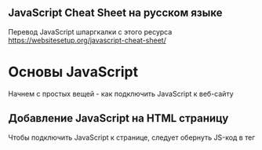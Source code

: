 ## JavaScript Cheat Sheet на русском языке
Перевод JavaScript шпаргкалки с этого ресурса
https://websitesetup.org/javascript-cheat-sheet/

# Основы JavaScript
Начнем с простых вещей - как подключить JavaScript к веб-сайту

## Добавление JavaScript на HTML страницу
Чтобы подключить JavaScript к странице, следует обернуть JS-код в тег <script>:
```
<script type="text/javascript">
//JS code goes here
</script>
```

## Вызываем JavaScript-фаил извне
JavaScript код можно разместить в своем собственном файле и вызвать его изнутри HTML. Так делают, когда следует разделить скрипты, выполняющие разные функции, чтобы избежать путаницы. Если ваш код находится в файле с именем myscript.js, его можно подключить таким образом:
```
<script src="myscript.js"></script><code></code>
```

## Добавляем комментарии к коду
Комментарии помогают понять, что происходит в вашем коде. Помните, что они должны быть помечены правильно, чтобы браузер не пытался их выполнить.

JavaScript предлагает вам две опции:
* Однострочные комментарии - комментируют лишь одну строку с помощью ```//```
* Многострочные комментарии - если вы хотите написать более длинные комментарии, поместите их в ```/ *``` и ```* /```, чтобы избежать их выполнения браузером.

# Переменные в JS
Переменная - зарезервированное место в памяти компьютера, которое можно использовать для сохранения некоторых данных и в последующем, выполнять нужные операций. Они могут быть вам знакомы со школьной скамьи. Как пример x, y, z использующиеся в уравнениях, в которые можно было подставить число для вычисления нужных значений.

## var, const, let
У вас есть три различных способа объявления переменной в JavaScript, каждая из которых имеет свои особенности:

* var — Переменная часто использующася в старых проектах. Может быть переназначена, но только внутри функции. Переменные типа ```var``` могут производить всплытие. Всплытие позволяет запускать объявленные функции выше, чем они объявлены в контексте функции.
* const — Не может быть переназначена, объявленна повторно и не подвержена всплытию.
* let — В отличии от ```const```, переменная ```let``` может быть переназначена, но не может быть объявлена повторно и тоже не подвержена всплытию.

## Типы данных
Переменные могут содержать различные типы значений и типов данных. Используйте знак равенства ```=```, чтобы присвоить их:

* Числа — ```var age = 23```
* Переменные — ```var x```
* Текст (строки) — ```var a = "init"```
* Операции — ```var b = 1 + 2 + 3```
* Истинные или ложные значения — ```var c = true```
* Константы — ```const PI = 3.14```
* Объекты — ```var name = {firstName:"John", lastName:"Doe"}```

Обратите внимание, что переменные чувствительны к регистру. Это означает, что ```lastname``` и ``` lastName``` будут обрабатываться как две разные переменные.

## Объекты
Объекты - определенный вид переменных, которые могут иметь свои собственные значения и методы. Последние являются действиями, которые вы можете совершать над объектами.
```
var person = {
    firstName:"John",
    lastName:"Doe",
    age:20,
    nationality:"German"
};
```

# Следующий уровень: Массивы
Далее в нашей шпаргалке JavaScript находятся массивы. Массивы являются частью разных языков программирования. Они помогают группировать переменные и свойства. Вот как это делается в JS:
```
var fruit = ["Banana", "Apple", "Pear"];
```
Теперь у вас есть массив с именем ```fruit```, который содержит три элемента, которые вы можете использовать в последующих операциях.

## Методы для работы с массивами
После того, как вы создали массивы, вы можете применить следующие методы:

* ```concat()``` — Объединяет несколько массивов в один
* ```indexOf()``` — Ищет индекс элемента в массиве, если элемента нет - возращает -1
* ```join()``` — Объединяет элементы массива в одну строку и возращает эту строку
* ```lastIndexOf()``` — Ищет последний встречающийся индекс элемента в массиве
* ```pop()``` — Удаляет последний элемент массива
* ```push()``` — Добавляет новый элемент в конце
* ```reverse()``` — Сортировка элементов в обратном порядке
* ```shift()``` — Удаляет первый элемент массива
* ```slice()``` — Возвращает новый массив, содержащий копию части исходного массива
* ```sort()``` — Сортирует элементы по алфавиту
* ```splice()``` — Изменяет содержимое массива, удаляя существующие элементы и/или добавляя новые.
* ```toString()``` — Преобразует элементы в строку
* ```unshift()``` — Добавляет новый элемент в начало массива
* ```valueOf()``` — Возвращает примитивное значение указанного объекта, чаще всего используется для преобразования в число

# Внимание
Информация следующая далее находится в процессе перевода на русский язык

```
^^^^^^^^^^^^^^^^^^^^^^^^^^^^^^^^^^^^^^^^^^^^^^^^^^^^^^^^^^^^^^^^^^^^^^^^
```

# Operators
If you have variables, you can use them to perform different kinds of operations. To do so, you need operators.

## Basic Operators
* ```+``` — Addition
* ```-``` — Subtraction
* ```*``` — Multiplication
* ```/``` — Division
* ```(...)``` — Grouping operator, operations within brackets are executed earlier than those outside
* ```%``` — Modulus (remainder )
* ```++``` — Increment numbers
* ```--``` — Decrement numbers

## Comparison Operators
* ```==``` — Equal to
* ```===``` — Equal value and equal type
* ```!=``` — Not equal
* ```!==``` — Not equal value or not equal type
* ```>``` — Greater than
* ```<``` — Less than
* ```>=``` — Greater than or equal to
* ```<=``` — Less than or equal to
* ```?``` — Ternary operator

## Logical Operators
* ```&&``` — Logical and
* ```||``` — Logical or
* ```!``` — Logical not

## Bitwise Operators
* ```&``` — AND statement
* ```|``` — OR statement
* ```~``` — NOT
* ```^``` — XOR
* ```<<``` — Left shift
* ```>>``` — Right shift
* ```>>>``` — Zero fill right shift

# Functions
JavaScript functions are blocks of code which perform a certain task. A basic function looks like this:
```
function name(parameter1, parameter2, parameter3) {
    // what the function does
}
```
As you can see, it consists the ```function``` keyword plus a name. The function’s parameters are in the brackets and you have curly brackets around what the function performs. You can create your own, but to make your life easier – there are also a number of default functions.

## Outputting Data
A common application for functions is the output of data. For the output, you have the following options:

* ```alert()``` — Output data in an alert box in the browser window
* ```confirm()``` — Opens up a yes/no dialog and returns true/false depending on user click
* ```console.log()``` — Writes information to the browser console, good for debugging purposes
* ```document.write()``` — Write directly to the HTML document
* ```prompt()``` — Creates a dialogue for user input

## Global Functions
Global functions are functions built into every browser capable of running JavaScript.

* ```decodeURI()``` — Decodes a [Uniform Resource Identifier](https://ru.wikipedia.org/wiki/URI "Википедия url") created by encodeURI or similar
* ```decodeURIComponent()``` — Decodes a URI component
* ```encodeURI()``` — Encodes a URI into UTF-8
* ```encodeURIComponent()``` — Same but for URI components
* ```eval()``` — Evaluates JavaScript code represented as a string
* ```isFinite()``` — Determines whether a passed value is a finite number
* ```isNaN()``` — Determines whether a value is NaN or not
* ```Number()``` — Returns a number converted from its argument
* ```parseFloat()``` — Parses an argument and returns a floating point number
* ```parseInt()``` — Parses its argument and returns an integer

# JavaScript Loops
Loops are part of most programming languages. They allow you to execute blocks of code desired number of times with different values:
```
for (before loop; condition for loop; execute after loop) {
    // what to do during the loop
}
```
You have several parameters to create loops:

* ```for``` — The most common way to create a loop in JavaScript
* ```while``` — Sets up conditions under which aloop executes
* ```do while``` — Similar to the ```while``` loop but it executes at least once and performs a check at the end to see if the condition is met to execute again
* ```break``` —Used to stop and exit the cycle at certain conditions
* ```continue``` — Skip parts of the cycle if certain conditions are met

# If – Else Statements
These types of statements are easy to understand. Using them, you can set conditions for when your code is executed. If certain conditions apply, something is done, if not – something else is executed.
```
if (condition) {
    // what to do if condition is met
} else {
    // what to do if condition is not met
}
```
A similar concept to ```if else``` is the ```switch``` statement. However, using the switch you select one of several code blocks to execute.

# Strings
Strings are what JavaScript calls text that does not perform a function but can appear on the screen.
```
var person = "John Doe";
```
In this case, ```John Doe``` is the string.

## Escape Characters
In JavaScript, strings are marked with single or double quotes. If you want to use quotation marks in a string, you need to use special characters:

* ```\'``` — Single quote
* ```\"``` — Double quote

Aside from that you also have additional escape characters:
* ```\\``` — Backslash
* ```\b``` — Backspace
* ```\f``` — Form feed
* ```\n``` — New line
* ```\r``` — Carriage return
* ```\t``` — Horizontal tabulator
* ```\v``` — Vertical tabulator

## String Methods
There are many different ways to work with strings:

* ```charAt()``` — Returns a character at a specified position inside a string
* ```charCodeAt()``` — Gives you the unicode of a character at that position
* ```concat()``` — Concatenates (joins) two or more strings into one
* ```fromCharCode()``` — Returns a string created from the specified sequence of UTF-16 code units
* ```indexOf()``` — Provides the position of the first occurrence of a specified text within a string
* ```lastIndexOf()``` — Same as ```indexOf()``` but with the last occurrence, searching backward
* ```match()``` — Retrieves the matches of a string against a search pattern
* ```replace()``` — Find and replace specified text in a string
* ```search()``` — Executes a search for a matching text and returns its position
* ```slice()``` — Extracts a section of a string and returns it as a new string
* ```split()``` — Splits a string object into an array of strings at a specified position
* ```substr()``` —  Similar to ```slice()``` but extracts a substring depending on a specified number of characters
* ```substring()``` — Also similar to ```slice()``` but can’t accept negative indices
* ```toLowerCase()``` — Convert strings to lower case
* ```toUpperCase()``` — Convert strings to upper case
* ```valueOf()``` — Returns the primitive value (that has no properties or methods) of a string object

# Regular Expression Syntax
Regular expressions are search patterns used to match character combinations in strings. The search pattern can be used for text search and text replace operations.

## Pattern Modifiers
* e — Evaluate replacement
* i — Perform case-insensitive matching
* g — Perform global matching
* m — Perform multiple line matching
* s — Treat strings as a single line
* x — Allow comments and whitespace in the pattern
* U — Ungreedy pattern

## Brackets
* [abc] — Find any of the characters between the brackets
* [^abc] — Find any character which are not in the brackets
* [0-9] — Used to find any digit from 0 to 9
* [A-z] — Find any character from uppercase A to lowercase z
* (a|b|c) — Find any of the alternatives separated with |

## Metacharacters
* . — Find a single character, except newline or line terminator
* \w — Word character
* \W — Non-word character
* \d — A digit
* \D — A non-digit character
* \s — Whitespace character
* \S — Non-whitespace character
* \b — Find a match at the beginning/end of a word
* \B — A match not at the beginning/end of a word
* \0 — NUL character
* \n — A new line character
* \f — Form feed character
* \r — Carriage return character
* \t — Tab character
* \v — Vertical tab character
* \xxx — The character specified by an octal number xxx
* \xdd — Character specified by a hexadecimal number dd
* \uxxxx — The Unicode character specified by a hexadecimal number xxxx

## Quantifiers
* n+ — Matches any string that contains at least one n
* n* — Any string that contains zero or more occurrences of n
* n? — A string that contains zero or one occurrence of n
* n{X} — String that contains a sequence of X n’s
* n{X,Y} — Strings that contain a sequence of X to Y n’s
* n{X,} — Matches any string that contains a sequence of at least X n’s
* n$ — Any string with n at the end of it
* ^n — String with n at the beginning of it
* ?=n — Any string that is followed by a specific string n
* ?!n — String that is not followed by a specific string ni

# Numbers and Math
In JavaScript, you can also work with numbers, constants and perform mathematical functions.

## Number Properties
* MAX_VALUE — The maximum numeric value representable in JavaScript
* MIN_VALUE — Smallest positive numeric value representable in JavaScript
* NaN — The “Not-a-Number” value
* NEGATIVE_INFINITY — The negative Infinity value
* POSITIVE_INFINITY — Positive Infinity value

## Number Methods
* toExponential() — Returns the string with a rounded number written as exponential notation
* toFixed() — Returns the string of a number with a specified number of decimals
* toPrecision() — String of a number written with a specified length
* toString() — Returns a number as a string
* valueOf() — Returns a number as a number

## Math Properties
* E — Euler’s number
* LN2 — The natural logarithm of 2
* LN10 — Natural logarithm of 10
* LOG2E — Base 2 logarithm of E
* LOG10E — Base 10 logarithm of E
* PI — The number PI
* SQRT1_2 — Square root of 1/2
* SQRT2 — The square root of 2

## Math Methods
* abs(x) — Returns the absolute (positive) value of x
* acos(x) — The arccosine of x, in radians
* asin(x) — Arcsine of x, in radians
* atan(x) — The arctangent of x as a numeric value
* atan2(y,x) — Arctangent of the quotient of its arguments
* ceil(x) — Value of x rounded up to its nearest integer
* cos(x) — The cosine of x (x is in radians)
* exp(x) — Value of Ex
* floor(x) — The value of x rounded down to its nearest integer
* log(x) — The natural logarithm (base E) of x
* max(x,y,z,...,n) — Returns the number with the highest value
* min(x,y,z,...,n) — Same for the number with the lowest value
* pow(x,y) — X to the power of y
* random() — Returns a random number between 0 and 1
* round(x) — The value of x rounded to its nearest integer
* sin(x) — The sine of x (x is in radians)
* sqrt(x) — Square root of x
* tan(x) — The tangent of an angle

# Dealing with Dates in JavaScript
You can also work with and modify dates and time with JavaScript. This is the next chapter in the JavaScript cheat sheet.

## Setting Dates
* Date() — Creates a new date object with the current date and time
* Date(2017, 5, 21, 3, 23, 10, 0) — Create a custom date object. The numbers represent a year, month, day, hour, minutes, seconds, milliseconds. You can omit anything you want except for year and month.
* Date("2017-06-23") — Date declaration as a string

## Pulling Date and Time Values
* getDate() — Get the day of the month as a number (1-31)
* getDay() —  The weekday as a number (0-6)
* getFullYear() — Year as a four-digit number (yyyy)
* getHours() — Get the hour (0-23)
* getMilliseconds() — The millisecond (0-999)
* getMinutes() — Get the minute (0-59)
* getMonth() —  Month as a number (0-11)
* getSeconds() — Get the second (0-59)
* getTime() — Get the milliseconds since January 1, 1970
* getUTCDate() — The day (date) of the month in the specified date according to universal time (also available for day, month, full year, hours, minutes etc.)
* parse — Parses a string representation of a date and returns the number of milliseconds since January 1, 1970

## Set Part of a Date
* setDate() — Set the day as a number (1-31)
* setFullYear() — Sets the year (optionally month and day)
* setHours() — Set the hour (0-23)
* setMilliseconds() — Set milliseconds (0-999)
* setMinutes() — Sets the minutes (0-59)
* setMonth() — Set the month (0-11)
* setSeconds() — Sets the seconds (0-59)
* setTime() — Set the time (milliseconds since January 1, 1970)
* setUTCDate() — Sets the day of the month for a specified date according to universal time (also available for day, month, full year, hours, minutes etc.)

# DOM Mode
The DOM is the Document Object Model of a page. It is the code of the structure of a webpage. JavaScript comes with a lot of different ways to create and manipulate HTML elements (called nodes).

## Node Properties
* attributes — Returns a live collection of all attributes registered to an element
* baseURI — Provides the absolute base URL of an HTML element
* childNodes — Gives a collection of an element’s child nodes
* firstChild — Returns the first child node of an element
* lastChild — The last child node of an element
* nextSibling — Gives you the next node at the same node tree level
* nodeName —Returns the name of a node
* nodeType —  Returns the type of a node
* nodeValue — Sets or returns the value of a node
* ownerDocument — The top-level document object for this node
* parentNode — Returns the parent node of an element
* previousSibling — Returns the node immediately preceding the current one
* textContent — Sets or returns the textual content of a node and its descendants

## Node Methods
* appendChild() — Adds a new child node to an element as the last child node
* cloneNode() — Clones an HTML element
* compareDocumentPosition() — Compares the document position of two elements
* getFeature() — Returns an object which implements the APIs of a specified feature
* hasAttributes() — Returns true if an element has any attributes, otherwise false
* hasChildNodes() — Returns true if an element has any child nodes, otherwise false
* insertBefore() — Inserts a new child node before a specified, existing child node
* isDefaultNamespace() — Returns true if a specified namespaceURI is the default, otherwise false
* isEqualNode() — Checks if two elements are equal
* isSameNode() — Checks if two elements are the same node
* isSupported() — Returns true if a specified feature is supported on the element
* lookupNamespaceURI() — Returns the namespace URI associated with a given node
* lookupPrefix() — Returns a DOMString containing the prefix for a given namespace URI, if present
* normalize() — Joins adjacent text nodes and removes empty text nodes in an element
* removeChild() — Removes a child node from an element
* replaceChild() — Replaces a child node in an element

## Element Methods
* getAttribute() — Returns the specified attribute value of an element node
* getAttributeNS() — Returns string value of the attribute with the specified namespace and name
* getAttributeNode() — Gets the specified attribute node
* getAttributeNodeNS() — Returns the attribute node for the attribute with the given namespace and name
* getElementsByTagName() — Provides a collection of all child elements with the specified tag name
* getElementsByTagNameNS() —  Returns a live HTMLCollection of elements with a certain tag name belonging to the given namespace
* hasAttribute() — Returns true if an element has any attributes, otherwise false
* hasAttributeNS() — Provides a true/false value indicating whether the current element in a given namespace has the specified attribute
* removeAttribute() — Removes a specified attribute from an element
* removeAttributeNS() — Removes the specified attribute from an element within a certain namespace
* removeAttributeNode() — Takes away a specified attribute node and returns the removed node
* setAttribute() — Sets or changes the specified attribute to a specified value
* setAttributeNS() —  Adds a new attribute or changes the value of an attribute with the given namespace and name
* setAttributeNode() — Sets or changes the specified attribute node
* setAttributeNodeNS() — Adds a new namespaced attribute node to an element

# Working with the User Browser
Besides HTML elements, JavaScript is also able to take into account the user browser and incorporate its properties into the code.

## Window Properties
* closed — Checks whether a window has been closed or not and returns true or false
* defaultStatus — Sets or returns the default text in the status bar of a window
* document — Returns the document object for the window
* frames — Returns all <iframe> elements in the current window
* history — Provides the History object for the window
* innerHeight — The inner height of a window’s content area
* innerWidth — The inner width of the content area
* length — Find out the number of  <iframe> elements in the window
* location — Returns the location object for the window
* name — Sets or returns the name of a window
* navigator — Returns the Navigator object for the window
* opener — Returns a reference to the window that created the window
* outerHeight — The outer height of a window, including toolbars/scrollbars
* outerWidth — The outer width of a window, including toolbars/scrollbars
* pageXOffset — Number of pixels the current document has been scrolled horizontally
* pageYOffset — Number of pixels the document has been scrolled vertically
* parent — The parent window of the current window
* screen — Returns the Screen object for the window
* screenLeft — The horizontal coordinate of the window (relative to the screen)
* screenTop — The vertical coordinate of the window
* screenX — Same as screenLeft but needed for some browsers
* screenY — Same as screenTop but needed for some browsers
* self — Returns the current window
* status — Sets or returns the text in the status bar of a window
* top — Returns the topmost browser window
    
## Window Methods
* alert() — Displays an alert box with a message and an OK button
* blur() — Removes focus from the current window
* clearInterval() — Clears a timer set with setInterval()
* clearTimeout() — Clears a timer set with setTimeout()
* close() — Closes the current window
* confirm() — Displays a dialogue box with a message and an OK and Cancel button
* focus() — Sets focus to the current window
* moveBy() — Moves a window relative to its current position
* moveTo() — Moves a window to a specified position
* open() — Opens a new browser window
* print() — Prints the content of the current window
* prompt() — Displays a dialogue box that prompts the visitor for input
* resizeBy() — Resizes the window by the specified number of pixels
* resizeTo() — Resizes the window to a specified width and height
* scrollBy() — Scrolls the document by a specified number of pixels
* scrollTo() — Scrolls the document to specified coordinates
* setInterval() — Calls a function or evaluates an expression at specified intervals
* setTimeout() — Calls a function or evaluates an expression after a specified interval
* stop() — Stops the window from loading

## Screen Properties
* availHeight — Returns the height of the screen (excluding the Windows Taskbar)
* availWidth — Returns the width of the screen (excluding the Windows Taskbar)
* colorDepth — Returns the bit depth of the color palette for displaying images
* height — The total height of the screen
* pixelDepth — The color resolution of the screen in bits per pixel
* width — The total width of the screen

# JavaScript Events
Events are things that can happen to HTML elements and are performed by the user. The programming language can listen for these events and trigger actions in the code. No JavaScript cheat sheet would be complete without them.

## Mouse
* onclick — The event occurs when the user clicks on an element
* oncontextmenu — User right-clicks on an element to open a context menu
* ondblclick — The user double-clicks on an element
* onmousedown — User presses a mouse button over an element
* onmouseenter — The pointer moves onto an element
* onmouseleave — Pointer moves out of an element
* onmousemove — The pointer is moving while it is over an element
* onmouseover — When the pointer is moved onto an element or one of its children
* onmouseout — User moves the mouse pointer out of an element or one of its children
* onmouseup — The user releases a mouse button while over an element

##Keyboard
* onkeydown — When the user is pressing a key down
* onkeypress — The moment the user starts pressing a key
* onkeyup — The user releases a key

## Frame
* onabort — The loading of a media is aborted
* onbeforeunload — Event occurs before the document is about to be unloaded
* onerror — An error occurs while loading an external file
* onhashchange — There have been changes to the anchor part of a URL
* onload — When an object has loaded
* onpagehide — The user navigates away from a webpage
* onpageshow — When the user navigates to a webpage
* onresize — The document view is resized
* onscroll — An element’s scrollbar is being scrolled
* onunload — Event occurs when a page has unloaded

## Form
* onblur — When an element loses focus
* onchange — The content of a form element changes (for <input>, <select> and <textarea>)
* onfocus — An element gets focus
* onfocusin — When an element is about to get focus
* onfocusout — The element is about to lose focus
* oninput — User input on an element
* oninvalid — An element is invalid
* onreset — A form is reset
* onsearch — The user writes something in a search field (for <input="search">)
* onselect — The user selects some text (for <input> and <textarea>)
* onsubmit — A form is submitted
    
## Drag
* ondrag — An element is dragged
* ondragend — The user has finished dragging the element
* ondragenter — The dragged element enters a drop target
* ondragleave — A dragged element leaves the drop target
* ondragover — The dragged element is on top of the drop target
* ondragstart — User starts to drag an element
* ondrop — Dragged element is dropped on the drop target

## Clipboard
* oncopy — User copies the content of an element
* oncut — The user cuts an element’s content
* onpaste — A user pastes content in an element

## Media
* onabort — Media loading is aborted
* oncanplay — The browser can start playing media (e.g. a file has buffered enough)
* oncanplaythrough — The browser can play through media without stopping
* ondurationchange — The duration of the media changes
* onended — The media has reached its end
* onerror — Happens when an error occurs while loading an external file
* onloadeddata — Media data is loaded
* onloadedmetadata — Metadata (like dimensions and duration) are loaded
* onloadstart —  The browser starts looking for specified media
* onpause — Media is paused either by the user or automatically
* onplay — The media has been started or is no longer paused
* onplaying — Media is playing after having been paused or stopped for buffering
* onprogress — The browser is in the process of downloading the media
* onratechange — The playing speed of the media changes
* onseeked — User is finished moving/skipping to a new position in the media
* onseeking — The user starts moving/skipping
* onstalled — The browser is trying to load the media but it is not available
* onsuspend — The browser is intentionally not loading media
* ontimeupdate — The playing position has changed (e.g. because of fast forward)
* onvolumechange — Media volume has changed (including mute)
* onwaiting — Media paused but expected to resume (for example, buffering)

## Animation
* animationend — A CSS animation is complete
* animationiteration — CSS animation is repeated
* animationstart — CSS animation has started

## Other
* transitionend — Fired when a CSS transition has completed
* onmessage — A message is received through the event source
* onoffline — The browser starts to work offline
* ononline — The browser starts to work online
* onpopstate — When the window’s history changes
* onshow — A <menu> element is shown as a context menu
* onstorage — A Web Storage area is updated
* ontoggle — The user opens or closes the <details> element
* onwheel — Mouse wheel rolls up or down over an element
* ontouchcancel — Screen-touch is interrupted
* ontouchend — User’s finger is removed from a touch-screen
* ontouchmove — A finger is dragged across the screen
* ontouchstart — A finger is placed on the touch-screen
    
# Errors
When working with JavaScript, different errors can occur. There are several ways of handling them:

* try — Lets you define a block of code to test for errors
* catch — Set up a block of code to execute in case of an error
* throw — Create custom error messages instead of the standard JavaScript errors
* finally — Lets you execute code, after try and catch, regardless of the result

## Error Name Values
JavaScript also has a built-in error object. It has two properties:

* name — Sets or returns the error name
* message — Sets or returns an error message in string from
The error property can return six different values as its name:

* EvalError — An error has occurred in the eval() function
* RangeError — A number is “out of range”
* ReferenceError — An illegal reference has occurred
* SyntaxError — A syntax error has occurred
* TypeError — A type error has occurred
* URIError — An encodeURI() error has occurred

# The JavaScript Cheat Sheet in a Nutshell
JavaScript is gaining much importance as a programming language. It is increasingly the go-to language for building web properties thanks to its proven track record and benefits.

In the JavaScript cheat sheet above, we have compiled many of the most basic and important operators, functions, principles, and methods. It provides a good overview of the language and a reference for both developers and learners. We hope you have found it useful.
